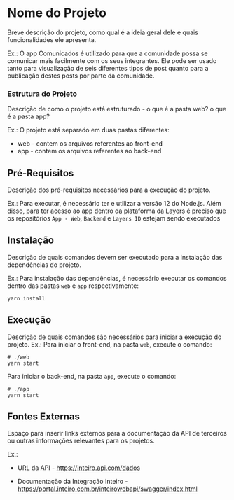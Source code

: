 # Nome do Projeto
Breve descrição do projeto, como qual é a ideia geral dele e quais funcionalidades ele apresenta.

Ex.:
O app Comunicados é utilizado para que a comunidade possa se comunicar mais facilmente com os seus integrantes. Ele pode ser usado tanto para visualização de seis diferentes tipos de post quanto para a publicação destes posts por parte da comunidade.

### Estrutura do Projeto
Descrição de como o projeto está estruturado - o que é a pasta web? o que é a pasta app?

Ex.:
O projeto está separado em duas pastas diferentes:
- web - contem os arquivos referentes ao front-end
- app - contem os arquivos referentes ao back-end

## 	Pré-Requisitos
Descrição dos pré-requisitos necessários para a execução do projeto.

Ex.: Para executar, é necessário ter e utilizar a versão 12 do Node.js.
Além disso, para ter acesso ao app dentro da plataforma da Layers é preciso que os repositórios ``App - Web``, ``Backend`` e ``Layers ID`` estejam sendo executados

## Instalação
Descrição de quais comandos devem ser executado para a instalação das dependências do projeto.

Ex.:
Para instalação das dependências, é necessário executar os comandos dentro das pastas ``web`` e ``app`` respectivamente:
```
yarn install
```

## Execução
Descrição de quais comandos são necessários para iniciar a execução do projeto.
Ex.:
Para iniciar o front-end, na pasta ``web``, execute o comando:
```
# ./web
yarn start
```
Para iniciar o back-end, na pasta ``app``, execute o comando:
```
# ./app
yarn start
```
## Fontes Externas
Espaço para inserir links externos para a documentação da API de terceiros ou outras informações relevantes para os projetos.

Ex.:
- URL da API - https://inteiro.api.com/dados

- Documentação da Integração Inteiro - https://portal.inteiro.com.br/inteirowebapi/swagger/index.html
